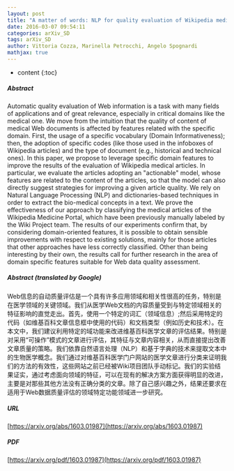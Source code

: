 ```yaml
---
layout: post
title: "A matter of words: NLP for quality evaluation of Wikipedia medical articles"
date: 2016-03-07 09:54:11
categories: arXiv_SD
tags: arXiv_SD
author: Vittoria Cozza, Marinella Petrocchi, Angelo Spognardi
mathjax: true
---
```


* content
{:toc}

##### Abstract
Automatic quality evaluation of Web information is a task with many fields of applications and of great relevance, especially in critical domains like the medical one. We move from the intuition that the quality of content of medical Web documents is affected by features related with the specific domain. First, the usage of a specific vocabulary (Domain Informativeness); then, the adoption of specific codes (like those used in the infoboxes of Wikipedia articles) and the type of document (e.g., historical and technical ones). In this paper, we propose to leverage specific domain features to improve the results of the evaluation of Wikipedia medical articles. In particular, we evaluate the articles adopting an "actionable" model, whose features are related to the content of the articles, so that the model can also directly suggest strategies for improving a given article quality. We rely on Natural Language Processing (NLP) and dictionaries-based techniques in order to extract the bio-medical concepts in a text. We prove the effectiveness of our approach by classifying the medical articles of the Wikipedia Medicine Portal, which have been previously manually labeled by the Wiki Project team. The results of our experiments confirm that, by considering domain-oriented features, it is possible to obtain sensible improvements with respect to existing solutions, mainly for those articles that other approaches have less correctly classified. Other than being interesting by their own, the results call for further research in the area of domain specific features suitable for Web data quality assessment.

##### Abstract (translated by Google)
Web信息的自动质量评估是一个具有许多应用领域和相关性很高的任务，特别是在医学领域的关键领域。我们从医学Web文档的内容质量受到与特定领域相关的特征影响的直觉走出。首先，使用一个特定的词汇（领域信息）;然后采用特定的代码（如维基百科文章信息框中使用的代码）和文档类型（例如历史和技术）。在本文中，我们建议利用特定的域功能来改进维基百科医学文章的评估结果。特别是对采用“可操作​​”模式的文章进行评估，其特征与文章内容相关，从而直接提出改善文章质量的策略。我们依靠自然语言处理（NLP）和基于字典的技术来提取文本中的生物医学概念。我们通过对维基百科医学门户网站的医学文章进行分类来证明我们的方法的有效性，这些网站之前已经被Wiki项目团队手动标记。我们的实验结果证实，通过考虑面向领域的特征，可以在现有的解决方案方面获得明显的改进，主要是对那些其他方法没有正确分类的文章。除了自己感兴趣之外，结果还要求在适用于Web数据质量评估的领域特定功能领域进一步研究。

##### URL
[https://arxiv.org/abs/1603.01987](https://arxiv.org/abs/1603.01987)

##### PDF
[https://arxiv.org/pdf/1603.01987](https://arxiv.org/pdf/1603.01987)

